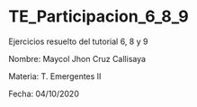 
# TE_Participacion_6_8_9

Ejercicios resuelto del tutorial 6, 8 y 9

Nombre: Maycol Jhon Cruz Callisaya

Materia: T. Emergentes II

Fecha: 04/10/2020



